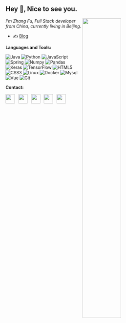 ## Hey 👋, Nice to see you.

<p>
<img align="right" width="50%" src="https://github-readme-stats.vercel.app/api?username=wallace46886799&show_icons=true&icon_color=CE1D2D&text_color=718096&bg_color=ffffff&hide_title=true" />


*I'm Zhang Fu, Full Stack developer from  China, currently living in  Beijing.*

- ✍️ [Blog](https://wallace46886799.github.io/)

</p>

**Languages and Tools:**  

<p>
  <img alt="Java" src="https://img.shields.io/badge/-Java-ED8B00?style=flat-square&logo=java&logoColor=white" />
  <img alt="Python" src="https://img.shields.io/badge/Python-3670A0?style=flat-square&logo=python&logoColor=white" />
  <img alt="JavaScript" src="https://img.shields.io/badge/-JavaScript%20-%23323330.svg?style=flat-square&logo=javascript&logoColor=white" />
  <img alt="Spring" src="https://img.shields.io/badge/Spring-%236DB33F.svg?style=flat-square&logo=spring&logoColor=white" />
  <img alt="Numpy" src="https://img.shields.io/badge/Numpy-%23013243.svg?style=flat-square&logo=numpy&logoColor=white" />
  <img alt="Pandas" src="https://img.shields.io/badge/Pandas-%23150458.svg?style=flat-square&logo=pandas&logoColor=white" />
  <img alt="Keras" src="https://img.shields.io/badge/Keras-%23D00000.svg?style=flat-square&logo=Keras&logoColor=white" />
  <img alt="TensorFlow" src="https://img.shields.io/badge/TensorFlow-%23FF6F00.svg?style=flat-square&logo=TensorFlow&logoColor=white" />
  <img alt="HTML5" src="https://img.shields.io/badge/-HTML5-E34F26?style=flat-square&logo=html5&logoColor=white" />
  <img alt="CSS3" src="https://img.shields.io/badge/-CSS3-23272A?style=flat-square&logo=css3&logoColor=white" />
  <img alt="Linux" src="https://img.shields.io/badge/-Linux-5849BE?style=flat-square&logo=linux&logoColor=white" />
  <img alt="Docker" src="https://img.shields.io/badge/-Docker-46a2f1?style=flat-square&logo=docker&logoColor=white" />
  <img alt="Mysql" src="https://img.shields.io/badge/-Mysql-4479A1?style=flat-square&logo=mysql&logoColor=white" />
  <img alt="Vue" src="https://img.shields.io/badge/-Vue%20-%2335495e.svg?&style=flat-square&logo=vue.js&logoColor=white"/>
  <img alt="Git" src="https://img.shields.io/badge/-Git-F05032?style=flat-square&logo=git&logoColor=white" />  
</p>


**Contact:**

<p>
<a title="Github" href="https://github.com/wallace46886799" target="_blank"><img height="30" src="https://oss.fuzui.net/logo/github.svg" target="_blank"></a>&nbsp;&nbsp;
<a title="Gitee" href="https://gitee.com/wallace46886799" target="_blank"><img height="30" src="https://oss.fuzui.net/logo/gitee.svg"></a>&nbsp;&nbsp;
<a title="Email:46886799@163.com" href="mailto:46886799@163.com" target="_blank"><img height="30" src="https://oss.fuzui.net/logo/mail.svg"></a>&nbsp;&nbsp;
<a title="Wechat:46886799" target="_blank"><img height="30" src="https://oss.fuzui.net/logo/weixin.svg"></a>&nbsp;&nbsp;
<a title="QQ:46886799" href="http://wpa.qq.com/msgrd?v=3&uin=46886799&site=qq&menu=yes" target="_blank"><img height="30" src="https://oss.fuzui.net/logo/qq.svg"></a>&nbsp;&nbsp;
</p>

